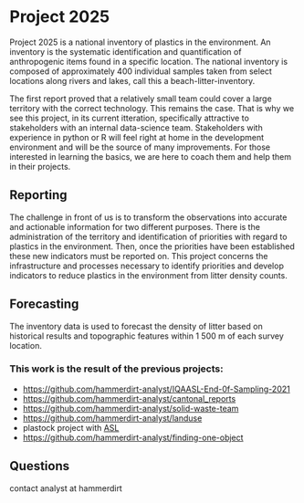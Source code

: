 # Project 2025

Project 2025 is a national inventory of plastics in the environment. An inventory is the systematic identification and 
quantification of anthropogenic items found in a specific location. The national inventory is composed of approximately
400 individual samples taken from select locations along rivers and lakes, call this a beach-litter-inventory.

The first report proved that a relatively small team could cover a large territory with the correct technology. 
This remains the case. That is why we see this project, in its current itteration, specifically attractive to stakeholders 
with an internal data-science team. Stakeholders with experience in python or R will feel right at home in the development environment 
and will be the source of many improvements. For those interested in learning the basics, we are here to 
coach them and help them in their projects.

## Reporting

The challenge in front of us is to transform the observations into accurate and actionable information for two different purposes. 
There is the administration of the territory and identification of priorities with regard to plastics in the environment. 
Then, once the priorities have been established these new indicators must be reported on. This project concerns the 
infrastructure and processes necessary to identify priorities and develop indicators to reduce plastics in the 
environment from litter density counts.

## Forecasting

The inventory data is used to forecast the density of litter based on historical results and topographic features within 
1 500 m of each survey location.

### This work is the result of the previous projects:

* https://github.com/hammerdirt-analyst/IQAASL-End-0f-Sampling-2021
* https://github.com/hammerdirt-analyst/cantonal_reports
* https://github.com/hammerdirt-analyst/solid-waste-team
* https://github.com/hammerdirt-analyst/landuse
* plastock project with [ASL](https://asleman.org/)
* https://github.com/hammerdirt-analyst/finding-one-object

## Questions

contact analyst at hammerdirt
